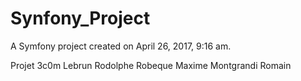 Synfony_Project
===============

A Symfony project created on April 26, 2017, 9:16 am.


Projet 3c0m
Lebrun Rodolphe
Robeque Maxime
Montgrandi Romain

